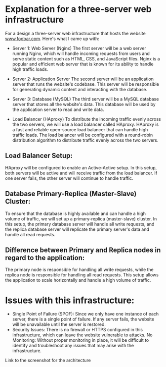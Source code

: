 # Explanation for a three-server web infrastructure

For a design a three-server web infrastructure that hosts the website www.foobar.com. Here's what I came up with:

* Server 1: Web Server (Nginx)
The first server will be a web server running Nginx, which will handle incoming requests from users and serve static content such as HTML, CSS, and JavaScript files. Nginx is a popular and efficient web server that is known for its ability to handle high traffic loads.

* Server 2: Application Server
The second server will be an application server that runs the website's codebase. This server will be responsible for generating dynamic content and interacting with the database.

* Server 3: Database (MySQL)
The third server will be a MySQL database server that stores all the website's data. This database will be used by the application server to read and write data.

* Load Balancer (HAproxy)
To distribute the incoming traffic evenly across the two servers, we will use a load balancer called HAproxy. HAproxy is a fast and reliable open-source load balancer that can handle high traffic loads. The load balancer will be configured with a round-robin distribution algorithm to distribute traffic evenly across the two servers.

## Load Balancer Setup:
HAproxy will be configured to enable an Active-Active setup. In this setup, both servers will be active and will receive traffic from the load balancer. If one server fails, the other server will continue to handle traffic.

## Database Primary-Replica (Master-Slave) Cluster:
To ensure that the database is highly available and can handle a high volume of traffic, we will set up a primary-replica (master-slave) cluster. In this setup, the primary database server will handle all write requests, and the replica database server will replicate the primary server's data and handle all read requests.

## Difference between Primary and Replica nodes in regard to the application:
The primary node is responsible for handling all write requests, while the replica node is responsible for handling all read requests. This setup allows the application to scale horizontally and handle a high volume of traffic.

# Issues with this infrastructure:

* Single Point of Failure (SPOF): Since we only have one instance of each server, there is a single point of failure. If any server fails, the website will be unavailable until the server is restored.
* Security Issues: There is no firewall or HTTPS configured in this infrastructure, which can leave the website vulnerable to attacks.
No Monitoring: Without proper monitoring in place, it will be difficult to identify and troubleshoot any issues that may arise with the infrastructure.

Link to the screenshot for the architecture

